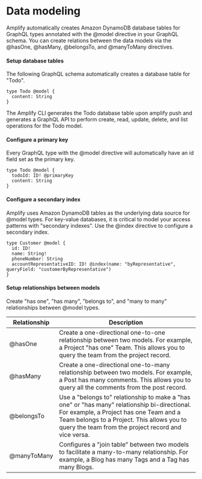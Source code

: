 # Data modeling
Amplify automatically creates Amazon DynamoDB database tables for GraphQL types annotated with the @model directive in your GraphQL schema. You can create relations
between the data models via the @hasOne, @hasMany, @belongsTo, and @manyToMany directives.  

#### Setup database tables  
The following GraphQL schema automatically creates a database table for "Todo".  
```
type Todo @model {
  content: String
}  
```  

The Amplify CLI generates the Todo database table upon amplify push and generates a GraphQL API to perform create, read, update, delete, and list operations for the
Todo model.  

#### Configure a primary key  
Every GraphQL type with the @model directive will automatically have an id field set as the primary key.  
```  
type Todo @model {
  todoId: ID! @primaryKey
  content: String
}
```  

#### Configure a secondary index  

Amplify uses Amazon DynamoDB tables as the underlying data source for @model types. For key-value databases, it is critical to model your access patterns with "secondary
indexes". Use the @index directive to configure a secondary index.  

```  
type Customer @model {
  id: ID!
  name: String!
  phoneNumber: String
  accountRepresentativeID: ID! @index(name: "byRepresentative", queryField: "customerByRepresentative")
}  
```  

#### Setup relationships between models  

Create "has one", "has many", "belongs to", and "many to many" relationships between @model types.  

| Relationship | Description |
| ----------- | ----------- |
| @hasOne | Create a one-directional one-to-one relationship between two models. For example, a Project "has one" Team. This allows you to query the team from the project record. |
| @hasMany |Create a one-directional one-to-many relationship between two models. For example, a Post has many comments. This allows you to query all the comments from the post record. |
| @belongsTo |Use a "belongs to" relationship to make a "has one" or "has many" relationship bi-directional. For example, a Project has one Team and a Team belongs to a Project. This allows you to query the team from the project record and vice versa. |
| @manyToMany |Configures a "join table" between two models to facilitate a many-to-many relationship. For example, a Blog has many Tags and a Tag has many Blogs. |  





